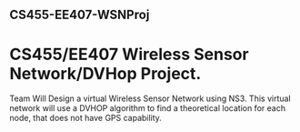## CS455-EE407-WSNProj
# CS455/EE407 Wireless Sensor Network/DVHop Project. 
Team Will Design a virtual Wireless Sensor Network using NS3. This virtual network will use a DVHOP algorithm to find a theoretical location for each node, that does not have GPS capability.
